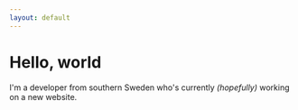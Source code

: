 ```yaml
---
layout: default
---
```

# Hello, world

I'm a developer from southern Sweden who's currently <i>(hopefully)</i> working on a new website.
